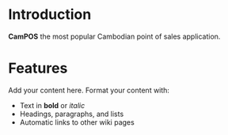 # Introduction #

**CamPOS** the most popular Cambodian point of sales application.


# Features #

Add your content here.  Format your content with:
  * Text in **bold** or _italic_
  * Headings, paragraphs, and lists
  * Automatic links to other wiki pages